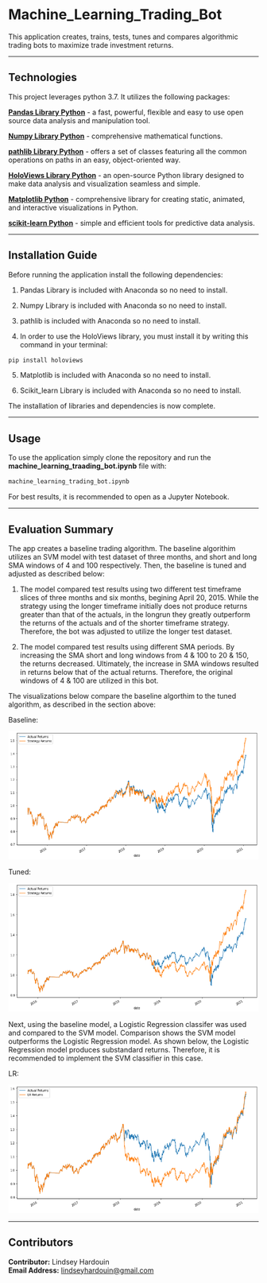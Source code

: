 # Machine_Learning_Trading_Bot

This application creates, trains, tests, tunes and compares algorithmic trading bots to maximize trade investment returns.

---

## Technologies

This project leverages python 3.7. It utilizes the following packages:

**[Pandas Library Python](https://pandas.pydata.org/)** - a fast, powerful, flexible and easy to use open source data analysis and manipulation tool.<br>

**[Numpy Library Python](https://numpy.org/)** -  comprehensive mathematical functions.<br>

**[pathlib Library Python](https://pathlib.readthedocs.io/en/pep428/)** - offers a set of classes featuring all the common operations on paths in an easy, object-oriented way.<br>

**[HoloViews Library Python](https://holoviews.org/)** - an open-source Python library designed to make data analysis and visualization seamless and simple. <br>

**[Matplotlib Python](https://matplotlib.org/)** - comprehensive library for creating static, animated, and interactive visualizations in Python.<br>

**[scikit-learn Python](https://scikit-learn.org/)** - simple and efficient tools for predictive data analysis.<br>


---

## Installation Guide

Before running the application install the following dependencies:

1) Pandas Library is included with Anaconda so no need to install.<br>

2) Numpy Library is included with Anaconda so no need to install.<br>

3) pathlib is included with Anaconda so no need to install.<br>

4) In order to use the HoloViews library, you must install it by writing this command in your terminal:

```python
pip install holoviews
```

5) Matplotlib is included with Anaconda so no need to install.<br>

6) Scikit_learn Library is included with Anaconda so no need to install.<br>

The installation of libraries and dependencies is now complete.

---

## Usage

To use the application simply clone the repository and run the **machine_learning_traading_bot.ipynb** file with:

```python
machine_learning_trading_bot.ipynb
```

For best results, it is recommended to open as a Jupyter Notebook.

---

## Evaluation Summary

The app creates a baseline trading algorithm. The baseline algorithim utilizes an SVM model with test dataset of three months, and short and long SMA windows of 4 and 100 respectively. Then, the baseline is tuned and adjusted as described below:

   1. The model compared test results using two different test timeframe slices of three months and six months, begining April 20, 2015. While the strategy using the longer timeframe initially does not produce returns greater than that of the actuals, in the longrun they greatly outperform the returns of the actuals and of the shorter timeframe strategy. Therefore, the bot was adjusted to utilize the longer test dataset.

   2. The model compared test results using different SMA periods. By increasing the SMA short and long windows from 4 & 100 to 20 & 150, the returns decreased. Ultimately, the increase in SMA windows resulted in returns below that of the actual returns. Therefore, the original windows of 4 & 100 are utilized in this bot. 

   The visualizations below compare the baseline algorthim to the tuned algorithm, as described in the section above:

   Baseline:

   ![Three Month Strategy Returns Compared to Actual](images/actual_v_strategy_plot.png)

   Tuned:

   ![Six Month Strategy Returns COmpared to Actual](images/tuned_actual_v_strategy_plot.png)
   
Next, using the baseline model, a Logistic Regression classifer was used and compared to the SVM model. Comparison shows the SVM model outperforms the Logistic Regression model. As shown below, the Logistic Regression model produces substandard returns. Therefore, it is recommended to implement the SVM classifier in this case.

   LR:

   ![LR](images/lr_actual_v_strategy_plot.png)

---

 
## Contributors

**Contributor:** Lindsey Hardouin<br>
**Email Address:** lindseyhardouin@gmail.com<br>
